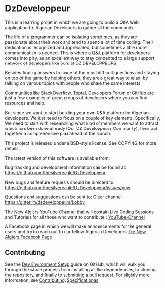 DzDeveloppeur
==
This is a learning projet in which we are going to build a Q&amp;A Web application for Algerian Developers to gather all the community.

The life of a programmer can be isolating sometimes, as they are passionate about their work and tend to spend a lot of time coding. Their dedication is recognized and appreciated, but sometimes a little more communication is needed. This is where a Q&A platform for developers comes into play, as an excellent way to stay connected to a large support network of developers like ours at DZ DEVELOPPEURS.

Besides finding answers to some of the most difficult questions and staying on top of the game by helping others, they are a great way to relax, by talking on various topics with people who share the same interests.

Communities like StackOverflow, Toptal, Developers Forum or GitHub are just a few examples of great groups of developers where you can find resources and help.

But since we want to start building your own Q&A platform for Algerian developers. We just need to focus on a couple of key elements. Specifically, We need to start with researching what kind of members we want to attract which has been done already (Our DZ Developpeurs Community), then put together a comprehensive plan ahead of the launch. 

This project is released under a BSD-style license. See
COPYING for more details.

The latest version of this software is available from: 

Bug tracking and development information can be found at:
 https://github.com/thesilvereagle/DzDeveloppeur

New bugs and feature requests should be directed to:
  https://github.com/thesilvereagle/DzDeveloppeur/issues/new

Questions and suggestions can be sent to: Gitter channel https://gitter.im/dzdeveloppeurs/Lobby

The New Algiers YouTube Channel that will contain Live Coding Sessions and Tutorials for all those who want to contribute : 
[YouTube-Channel]( https://www.youtube.com/c/thenewalgiers)

A Facebook page in which we will make announcements for the general users and try to reach out to our fellow Algerian Developers
[The New Algiers Facebook Page](https://www.facebook.com/thenewalgiers/)

Contributing
--
See the [Dev Environment Setup][wiki-devenv] guide on GitHub, which will
walk you through the whole process from installing all the
dependencies, to cloning the repository, and finally to submitting a
pull request. For slightly more information, see
[Contributing](https://github.com/thesilvereagle/DzDeveloppeur/blob/master/CONTRIBUTING.md).
[Specificationas](https://github.com/thesilvereagle/DzDeveloppeur/blob/master/SPECIFICATIONS.md).


[wiki]: https://github.com/thesilvereagle/DzDeveloppeur/wiki
[wiki-devenv]: https://github.com/thesilvereagle/DzDeveloppeur/wiki/Setting-Up-a-DzDev-Development-Environment "DzDev Development Environment Setup"
[wiki-start]: https://github.com/thesilvereagle/DzDeveloppeur/wiki/ "DZ Dev Wiki"
[wiki-usage]: https://github.com/thesilvereagle/DzDeveloppeur/wiki/Using-DzDev "Using Dz Dev"



